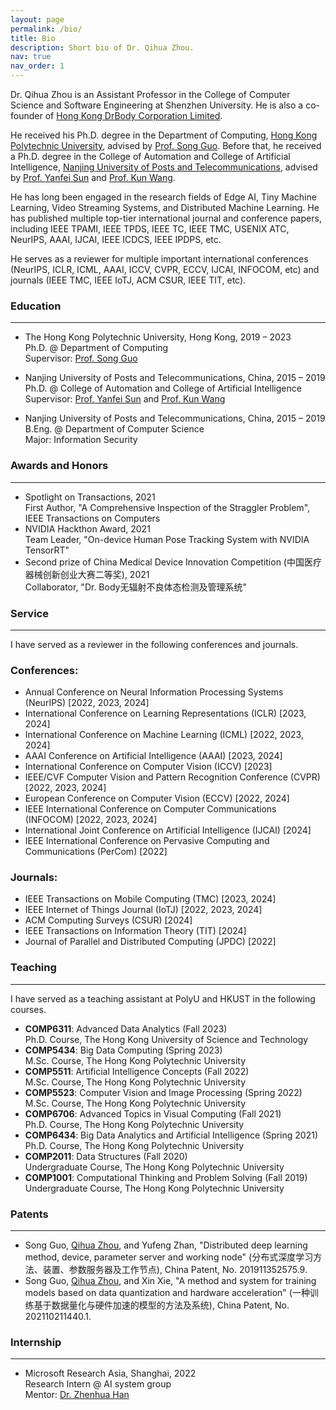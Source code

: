```yaml
---
layout: page
permalink: /bio/
title: Bio
description: Short bio of Dr. Qihua Zhou.
nav: true
nav_order: 1
---
```





Dr. Qihua Zhou is an Assistant Professor in the College of Computer Science and Software Engineering at Shenzhen University. He is also a co-founder of [Hong Kong DrBody Corporation Limited](https://zerodrbody.wixsite.com/drbody).

He received his Ph.D. degree in the Department of Computing, [Hong Kong Polytechnic University](https://www.polyu.edu.hk/web/en/home/index.html), advised by [Prof. Song Guo](https://cse.hkust.edu.hk/admin/people/faculty/profile/songguo).
Before that, he received a Ph.D. degree in the College of Automation and College of Artificial Intelligence, [Nanjing University of Posts and Telecommunications](https://www.njupt.edu.cn/), advised by [Prof. Yanfei Sun](https://yjs.njupt.edu.cn/dsgl/nocontrol/college/dsfcxq.htm?dsJbxxId=9B9D05C52D3F2DCFE050007F01006EFE) and [Prof. Kun Wang](https://sme.fudan.edu.cn/60/2f/c31133a352303/page.htm).


He has long been engaged in the research fields of Edge AI, Tiny Machine Learning, Video Streaming Systems, and Distributed Machine Learning. He has published multiple top-tier international journal and conference papers, including IEEE TPAMI, IEEE TPDS, IEEE TC, IEEE TMC, USENIX ATC, NeurIPS, AAAI, IJCAI, IEEE ICDCS, IEEE IPDPS, etc.

He serves as a reviewer for multiple important international conferences (NeurIPS, ICLR, ICML, AAAI, ICCV, CVPR, ECCV, IJCAI, INFOCOM, etc) and journals (IEEE TMC, IEEE IoTJ, ACM CSUR, IEEE TIT, etc).




### Education
---

* The Hong Kong Polytechnic University, Hong Kong, 2019 – 2023  
    Ph.D. @ Department of Computing  
    Supervisor: [Prof. Song Guo](https://cse.hkust.edu.hk/admin/people/faculty/profile/songguo)

* Nanjing University of Posts and Telecommunications, China, 2015 – 2019  
    Ph.D. @ College of Automation and College of Artificial Intelligence  
    Supervisor: [Prof. Yanfei Sun](https://yjs.njupt.edu.cn/dsgl/nocontrol/college/dsfcxq.htm?dsJbxxId=9B9D05C52D3F2DCFE050007F01006EFE) and [Prof. Kun Wang](https://sme.fudan.edu.cn/60/2f/c31133a352303/page.htm)

* Nanjing University of Posts and Telecommunications, China, 2015 – 2019  
    B.Eng. @ Department of Computer Science  
    Major: Information Security



### Awards and Honors
---

* Spotlight on Transactions, 2021  
    First Author, "A Comprehensive Inspection of the Straggler Problem", IEEE Transactions on Computers  
* NVIDIA Hackthon Award, 2021  
    Team Leader, "On-device Human Pose Tracking System with NVIDIA TensorRT"
* Second prize of China Medical Device Innovation Competition (中国医疗器械创新创业大赛二等奖), 2021  
    Collaborator, "Dr. Body无辐射不良体态检测及管理系统"


### Service
---

I have served as a reviewer in the following conferences and journals.

### Conferences:
* Annual Conference on Neural Information Processing Systems (NeurIPS) [2022, 2023, 2024]  
* International Conference on Learning Representations (ICLR) [2023, 2024]  
* International Conference on Machine Learning (ICML) [2022, 2023, 2024]  
* AAAI Conference on Artificial Intelligence (AAAI) [2023, 2024]  
* International Conference on Computer Vision (ICCV) [2023]  
* IEEE/CVF Computer Vision and Pattern Recognition Conference (CVPR) [2022, 2023, 2024]  
* European Conference on Computer Vision (ECCV) [2022, 2024]  
* IEEE International Conference on Computer Communications (INFOCOM) [2022, 2023, 2024]  
* International Joint Conference on Artificial Intelligence (IJCAI) [2024]  
* IEEE International Conference on Pervasive Computing and Communications (PerCom) [2022]  

### Journals:
* IEEE Transactions on Mobile Computing (TMC) [2023, 2024]  
* IEEE Internet of Things Journal (IoTJ) [2022, 2023, 2024]  
* ACM Computing Surveys (CSUR) [2024]  
* IEEE Transactions on Information Theory (TIT) [2024]  
* Journal of Parallel and Distributed Computing (JPDC) [2022]  


### Teaching
---

I have served as a teaching assistant at PolyU and HKUST in the following courses.

* **COMP6311**: Advanced Data Analytics (Fall 2023)  
    Ph.D. Course, The Hong Kong University of Science and Technology  
* **COMP5434**: Big Data Computing (Spring 2023)  
    M.Sc. Course, The Hong Kong Polytechnic University  
* **COMP5511**: Artificial Intelligence Concepts (Fall 2022)  
    M.Sc. Course, The Hong Kong Polytechnic University  
* **COMP5523**: Computer Vision and Image Processing (Spring 2022)  
    M.Sc. Course, The Hong Kong Polytechnic University  
* **COMP6706**: Advanced Topics in Visual Computing (Fall 2021)  
    Ph.D. Course, The Hong Kong Polytechnic University  
* **COMP6434**: Big Data Analytics and Artificial Intelligence (Spring 2021)  
    Ph.D. Course, The Hong Kong Polytechnic University  
* **COMP2011**: Data Structures (Fall 2020)  
    Undergraduate Course, The Hong Kong Polytechnic University  
* **COMP1001**: Computational Thinking and Problem Solving (Fall 2019)  
    Undergraduate Course, The Hong Kong Polytechnic University


### Patents
---
* Song Guo, <u>Qihua Zhou</u>, and Yufeng Zhan, "Distributed deep learning method, device, parameter server and working node" (分布式深度学习方法、装置、参数服务器及工作节点), China Patent, No. 201911352575.9.  
* Song Guo, <u>Qihua Zhou</u>, and Xin Xie, "A method and system for training models based on data quantization and hardware acceleration" (一种训练基于数据量化与硬件加速的模型的方法及系统), China Patent, No. 202110211440.1.


### Internship
---
* Microsoft Research Asia, Shanghai, 2022  
    Research Intern @ AI system group  
    Mentor: [Dr. Zhenhua Han](https://www.microsoft.com/en-us/research/people/zhehan/)  
